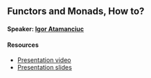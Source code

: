 ## Functors and Monads, How to?

#### Speaker: [Igor Atamanciuc](https://github.com/IgorMD)

#### Resources
* [Presentation video](https://youtu.be/A7cYm5UFoBk?list=PLWBzFAIa_ASR1AuHDdKvCd1mAVUzbPvBM)
* [Presentation slides](presentation-slides.pdf)
